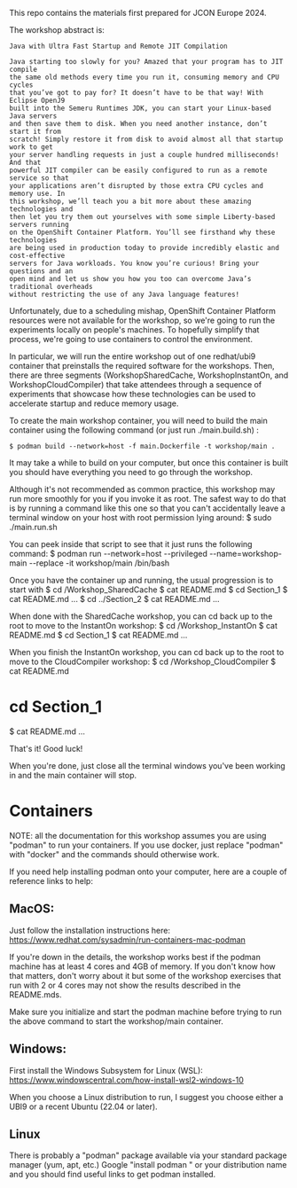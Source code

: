 This repo contains the materials first prepared for JCON Europe 2024.

The workshop abstract is:

	Java with Ultra Fast Startup and Remote JIT Compilation

	Java starting too slowly for you? Amazed that your program has to JIT compile
	the same old methods every time you run it, consuming memory and CPU cycles
	that you’ve got to pay for? It doesn’t have to be that way! With Eclipse OpenJ9
	built into the Semeru Runtimes JDK, you can start your Linux-based Java servers
	and then save them to disk. When you need another instance, don’t start it from
	scratch! Simply restore it from disk to avoid almost all that startup work to get
	your server handling requests in just a couple hundred milliseconds! And that
	powerful JIT compiler can be easily configured to run as a remote service so that
	your applications aren’t disrupted by those extra CPU cycles and memory use. In
	this workshop, we’ll teach you a bit more about these amazing technologies and
	then let you try them out yourselves with some simple Liberty-based servers running
	on the OpenShift Container Platform. You’ll see firsthand why these technologies
	are being used in production today to provide incredibly elastic and cost-effective
	servers for Java workloads. You know you’re curious! Bring your questions and an
	open mind and let us show you how you too can overcome Java’s traditional overheads
	without restricting the use of any Java language features!


Unfortunately, due to a scheduling mishap, OpenShift Container Platform resources
were not available for the workshop, so we're going to run the experiments
locally on people's machines. To hopefully simplify that process, we're going to
use containers to control the environment.

In particular, we will run the entire workshop out of one redhat/ubi9 container
that preinstalls the required software for the workshops. Then, there are three
segments (WorkshopSharedCache, WorkshopInstantOn, and WorkshopCloudCompiler)
that take attendees through a sequence of experiments that showcase how these
technologies can be used to accelerate startup and reduce memory usage.

To create the main workshop container, you will need to build the main container
using the following command (or just run ./main.build.sh) :

	$ podman build --network=host -f main.Dockerfile -t workshop/main .

It may take a while to build on your computer, but once this container is built
you should have everything you need to go through the workshop.

Although it's not recommended as common practice, this workshop may run more
smoothly for you if you invoke it as root. The safest way to do that is by
running a command like this one so that you can't accidentally leave a terminal
window on your host with root permission lying around:
	$ sudo ./main.run.sh

You can peek inside that script to see that it just runs the following command:
	$ podman run --network=host --privileged --name=workshop-main --replace -it workshop/main /bin/bash

Once you have the container up and running, the usual progression is to start with
$ cd /Workshop_SharedCache
$ cat README.md
$ cd Section_1
$ cat README.md
...
$ cd ../Section_2
$ cat README.md
...

When done with the SharedCache workshop, you can cd back up to the root to move to
the InstantOn workshop:
$ cd /Workshop_InstantOn
$ cat README.md
$ cd Section_1
$ cat README.md
...

When you finish the InstantOn workshop, you can cd back up to the root to move to
the CloudCompiler workshop:
$ cd /Workshop_CloudCompiler
$ cat README.md
# cd Section_1
$ cat README.md
...

That's it! Good luck!

When you're done, just close all the terminal windows you've been working in and
the main container will stop.


# Containers

NOTE: all the documentation for this workshop assumes you are using "podman" to
run your containers. If you use docker, just replace "podman" with "docker" and
the commands should otherwise work.

If you need help installing podman onto your computer, here are a couple of reference
links to help:

## MacOS:
Just follow the installation instructions here:
https://www.redhat.com/sysadmin/run-containers-mac-podman

If you're down in the details, the workshop works best if the podman machine has at
least 4 cores and 4GB of memory. If you don't know how that matters, don't worry about
it but some of the workshop exercises that run with 2 or 4 cores may not show the
results described in the README.mds.

Make sure you initialize and start the podman machine before trying to run the above
command to start the workshop/main container.

## Windows:
First install the Windows Subsystem for Linux (WSL):
https://www.windowscentral.com/how-install-wsl2-windows-10

When you choose a Linux distribution to run, I suggest you choose either a UBI9 or
a recent Ubuntu (22.04 or later).

## Linux
There is probably a "podman" package available via your standard package manager (yum, apt, etc.)
Google "install podman <package manager name>" or your distribution name and you should find
useful links to get podman installed.
